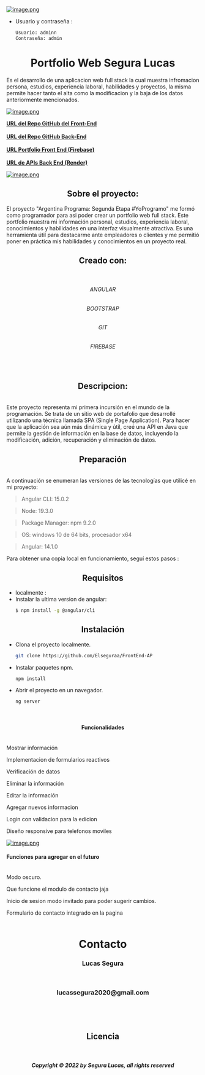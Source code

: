 

[![image.png](https://i.postimg.cc/cH7TRdP4/image.png)](https://postimg.cc/vgBWMwQp)


- Usuario y contraseña :
  ```sh
  Usuario: adminn
  Contraseña: admin
  ```


<h1 align="center">Portfolio Web Segura Lucas </h1>
Es el desarrollo de una aplicacion web full stack la cual muestra infromacion persona, estudios, experiencia laboral, habilidades y proyectos, la misma permite hacer tanto el alta como la modificacion y la baja de los datos anteriormente mencionados.
<br />

[![image.png](https://i.postimg.cc/MTjJqfc3/image.png)](https://postimg.cc/MMxFYTm1)

<a href="https://github.com/Elseguraa/FrontEnd-AP"><strong> URL del Repo GitHub del Front-End</strong></a>
<br/>
<br/>
<a href="https://github.com/Elseguraa/BackEnd-AP"><strong>URL del Repo GitHub Back-End</strong></a>
<br/>
<br/>
<a href="https://argp-frontend.web.app"><strong> URL Portfolio Front End (Firebase)</strong></a>
<br/>
<br/>
<a href="https://backend-deploy-j40e.onrender.com"><strong> URL de APIs Back End (Render)</strong></a>
 


[![image.png](https://i.postimg.cc/CLxJ8T7S/image.png)](https://postimg.cc/gr1v971T)


<h2 align="center">Sobre el proyecto:</h2>
El proyecto "Argentina Programa: Segunda Etapa #YoProgramo" me formó como programador para asi poder crear un portfolio web full stack. Este portfolio muestra mi información personal, estudios, experiencia laboral, conocimientos y habilidades en una interfaz visualmente atractiva. Es una herramienta útil para destacarme ante empleadores o clientes y me permitió poner en práctica mis habilidades y conocimientos en un proyecto real.
<br/>
<h2 align="center">Creado con:</h2>
<br/>
<h6 align="center">ANGULAR<h6/>
<h6 align="center">BOOTSTRAP<h6/>
<h6 align="center">GIT<h6/>
<h6 align="center">FIREBASE<h6/>
<br/>
<h2 align="center">Descripcion:</h2>
<br/>
Este proyecto representa mi primera incursión en el mundo de la programación. Se trata de un sitio web de portafolio que desarrollé utilizando una técnica llamada SPA (Single Page Application). Para hacer que la aplicación sea aún más dinámica y útil, creé una API en Java que permite la gestión de información en la base de datos, incluyendo la modificación, adición, recuperación y eliminación de datos.
<br/>
<h2 align="center">Preparación</h2>
<br/>
A continuación se enumeran las versiones de las tecnologías que utilicé en mi proyecto:

> Angular CLI: 15.0.2

> Node: 19.3.0

> Package Manager: npm 9.2.0

> OS: windows 10 de 64 bits, procesador x64

> Angular: 14.1.0

Para obtener una copia local en funcionamiento, seguí estos pasos :

<h2 align="center">Requisitos</h2>



- localmente :
- Instalar la ultima version de angular:
    ```sh
    $ npm install -g @angular/cli
    ```

<h2 align="center">Instalación</h2>

- Clona el proyecto localmente.
  ```sh
  git clone https://github.com/Elseguraa/FrontEnd-AP
  ```

- Instalar paquetes npm.
  ```sh
  npm install
  ```
  
- Abrir el proyecto en un navegador.
  ```sh
  ng server
  ```
<br/>
<h4 align="center">Funcionalidades</h4>
<br/>
Mostrar información

Implementacion de formularios reactivos

Verificación de datos

Eliminar la información

Editar la información

Agregar nuevos informacion

Login con validacion para la edicion

Diseño responsive para telefonos moviles
<br/>

[![image.png](https://i.postimg.cc/bwGT6x45/image.png)](https://postimg.cc/mPsCkHL3)


<h4>Funciones para agregar en el futuro</h4>
<br/>
Modo oscuro.

Que funcione el modulo de contacto jaja

Inicio de sesion modo invitado para poder sugerir cambios.

Formulario de contacto integrado en la pagina
<br />
<br />
<h1 align="center" id="contacto">Contacto </h1>
<h3 align="center">Lucas Segura </h3> <br />
<h3 align="center">lucassegura2020@gmail.com<h3>
<br />
<br />
<h2 align="center">Licencia</h2>
<br />
<h5 align="center">Copyright © 2022 by Segura Lucas, all rights reserved<h5>
<br />
<br />
